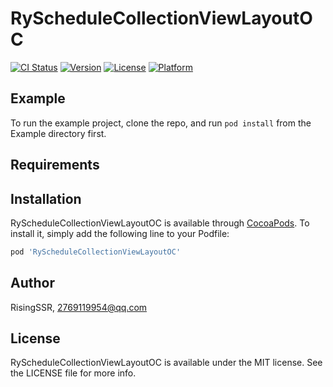 # RyScheduleCollectionViewLayoutOC

[![CI Status](https://img.shields.io/travis/RisingSSR/RyScheduleCollectionViewLayoutOC.svg?style=flat)](https://travis-ci.org/RisingSSR/RyScheduleCollectionViewLayoutOC)
[![Version](https://img.shields.io/cocoapods/v/RyScheduleCollectionViewLayoutOC.svg?style=flat)](https://cocoapods.org/pods/RyScheduleCollectionViewLayoutOC)
[![License](https://img.shields.io/cocoapods/l/RyScheduleCollectionViewLayoutOC.svg?style=flat)](https://cocoapods.org/pods/RyScheduleCollectionViewLayoutOC)
[![Platform](https://img.shields.io/cocoapods/p/RyScheduleCollectionViewLayoutOC.svg?style=flat)](https://cocoapods.org/pods/RyScheduleCollectionViewLayoutOC)

## Example

To run the example project, clone the repo, and run `pod install` from the Example directory first.

## Requirements

## Installation

RyScheduleCollectionViewLayoutOC is available through [CocoaPods](https://cocoapods.org). To install
it, simply add the following line to your Podfile:

```ruby
pod 'RyScheduleCollectionViewLayoutOC'
```

## Author

RisingSSR, 2769119954@qq.com

## License

RyScheduleCollectionViewLayoutOC is available under the MIT license. See the LICENSE file for more info.
